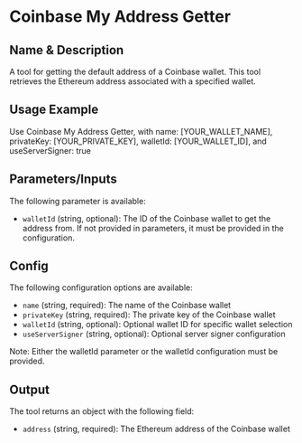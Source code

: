# Coinbase My Address Getter

## Name & Description
A tool for getting the default address of a Coinbase wallet. This tool retrieves the Ethereum address associated with a specified wallet.

## Usage Example
Use Coinbase My Address Getter, with name: [YOUR_WALLET_NAME], privateKey: [YOUR_PRIVATE_KEY], walletId: [YOUR_WALLET_ID], and useServerSigner: true

## Parameters/Inputs
The following parameter is available:
- `walletId` (string, optional): The ID of the Coinbase wallet to get the address from. If not provided in parameters, it must be provided in the configuration.

## Config
The following configuration options are available:
- `name` (string, required): The name of the Coinbase wallet
- `privateKey` (string, required): The private key of the Coinbase wallet
- `walletId` (string, optional): Optional wallet ID for specific wallet selection
- `useServerSigner` (string, optional): Optional server signer configuration

Note: Either the walletId parameter or the walletId configuration must be provided.

## Output
The tool returns an object with the following field:
- `address` (string, required): The Ethereum address of the Coinbase wallet
